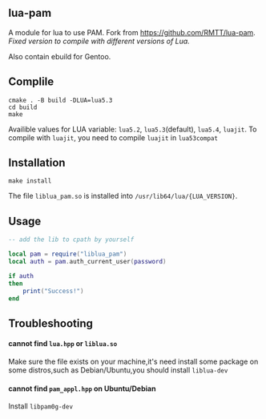 ## lua-pam
A module for lua  to use PAM. Fork from https://github.com/RMTT/lua-pam. 
_Fixed version to compile with different versions of Lua._

Also contain ebuild for Gentoo.

## Complile
```shell
cmake . -B build -DLUA=lua5.3
cd build
make
```
Availible values for LUA variable: `lua5.2`, `lua5.3`(default), `lua5.4`, `luajit`. To compile with `luajit`, you need to compile `luajit` in `lua53compat`

## Installation 

```shell
make install
```

The file `liblua_pam.so` is installed into `/usr/lib64/lua/{LUA_VERSION}`.

## Usage
```lua
-- add the lib to cpath by yourself

local pam = require("liblua_pam")
local auth = pam.auth_current_user(password)

if auth
then
    print("Success!")
end
```

## Troubleshooting
#### cannot find `lua.hpp` or `liblua.so`
Make sure the file exists on your machine,it's need install some package on some distros,such as Debian/Ubuntu,you should install `liblua-dev`

#### cannot find `pam_appl.hpp` on Ubuntu/Debian
Install `libpam0g-dev`
